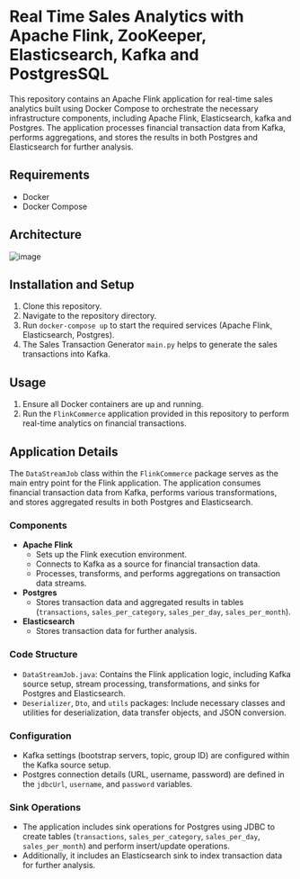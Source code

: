 # Real Time Sales Analytics with Apache Flink, ZooKeeper, Elasticsearch, Kafka and PostgresSQL

This repository contains an Apache Flink application for real-time sales analytics built using Docker Compose to orchestrate the necessary infrastructure components, including Apache Flink, Elasticsearch, kafka and Postgres. The application processes financial transaction data from Kafka, performs aggregations, and stores the results in both Postgres and Elasticsearch for further analysis.

## Requirements

- Docker
- Docker Compose

## Architecture

![image](https://github.com/TVR28/Realtime_Sales_Analytics/assets/91713140/5593d641-117e-46e7-9171-129df0d82bfa)


## Installation and Setup

1. Clone this repository.
2. Navigate to the repository directory.
3. Run `docker-compose up` to start the required services (Apache Flink, Elasticsearch, Postgres).
4. The Sales Transaction Generator `main.py` helps to generate the sales transactions into Kafka.

## Usage

1. Ensure all Docker containers are up and running.
2. Run the `FlinkCommerce` application provided in this repository to perform real-time analytics on financial transactions.

## Application Details

The `DataStreamJob` class within the `FlinkCommerce` package serves as the main entry point for the Flink application. The application consumes financial transaction data from Kafka, performs various transformations, and stores aggregated results in both Postgres and Elasticsearch.

### Components

- **Apache Flink**
  - Sets up the Flink execution environment.
  - Connects to Kafka as a source for financial transaction data.
  - Processes, transforms, and performs aggregations on transaction data streams.
- **Postgres**
  - Stores transaction data and aggregated results in tables (`transactions`, `sales_per_category`, `sales_per_day`, `sales_per_month`).
- **Elasticsearch**
  - Stores transaction data for further analysis.

### Code Structure

- `DataStreamJob.java`: Contains the Flink application logic, including Kafka source setup, stream processing, transformations, and sinks for Postgres and Elasticsearch.
- `Deserializer`, `Dto`, and `utils` packages: Include necessary classes and utilities for deserialization, data transfer objects, and JSON conversion.

### Configuration

- Kafka settings (bootstrap servers, topic, group ID) are configured within the Kafka source setup.
- Postgres connection details (URL, username, password) are defined in the `jdbcUrl`, `username`, and `password` variables.

### Sink Operations

- The application includes sink operations for Postgres using JDBC to create tables (`transactions`, `sales_per_category`, `sales_per_day`, `sales_per_month`) and perform insert/update operations.
- Additionally, it includes an Elasticsearch sink to index transaction data for further analysis.

